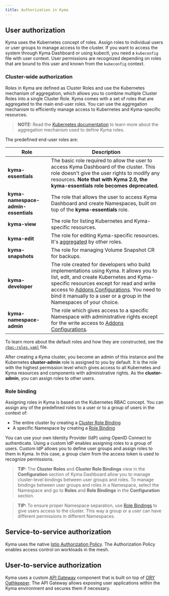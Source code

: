 ```yaml
---
title: Authorization in Kyma
---
```


## User authorization

Kyma uses the Kubernetes concept of roles. Assign roles to individual users or user groups to manage access to the cluster. If you want to access the system through Kyma Dashboard or using kubectl, you need a `kubeconfig` file with user context. User permissions are recognized depending on roles that are bound to this user and known from the `kubeconfig` context.

### Cluster-wide authorization

Roles in Kyma are defined as Cluster Roles and use the Kubernetes mechanism of aggregation, which allows you to combine multiple Cluster Roles into a single Cluster Role. Kyma comes with a set of roles that are aggregated to the main end-user roles. You can use the aggregation mechanism to efficiently manage access to Kubernetes and Kyma-specific resources.

>**NOTE:** Read the [Kubernetes documentation](https://kubernetes.io/docs/reference/access-authn-authz/rbac/#aggregated-clusterroles) to learn more about the aggregation mechanism used to define Kyma roles.

The predefined end-user roles are:

| Role | Description |
| --- | --- |
| **kyma-essentials** | The basic role required to allow the user to access Kyma Dashboard of the cluster. This role doesn't give the user rights to modify any resources. **Note that with Kyma 2.0, the kyma-essentials role becomes deprecated.** |
| **kyma-namespace-admin-essentials** | The role that allows the user to access Kyma Dashboard and create Namespaces, built on top of the **kyma-essentials** role. |
| **kyma-view** | The role for listing Kubernetes and Kyma-specific resources. |
| **kyma-edit** | The role for editing Kyma-specific resources. It's [aggregated](https://kubernetes.io/docs/reference/access-authn-authz/rbac/#aggregated-clusterroles) by other roles. |
| **kyma-snapshots** | The role for managing Volume Snapshot CR for backups. |
| **kyma-developer** | The role created for developers who build implementations using Kyma. It allows you to list, edit, and create Kubernetes and Kyma-specific resources except for read and write access to [Addons Configurations](https://kyma-project-old.netlify.app/docs/components/helm-broker#custom-resource-addons-configuration). You need to bind it manually to a user or a group in the Namespaces of your choice. |
| **kyma-namespace-admin** | The role which gives access to a specific Namespace with administrative rights except for the write access to [Addons Configurations](https://kyma-project-old.netlify.app/docs/components/helm-broker#custom-resource-addons-configuration). |

To learn more about the default roles and how they are constructed, see the [`rbac-roles.yaml`](https://github.com/kyma-project/kyma/blob/master/resources/cluster-users/templates/rbac-roles.yaml) file.

After creating a Kyma cluster, you become an admin of this instance and the Kubernetes **cluster-admin** role is assigned to you by default. It is the role with the highest permission level which gives access to all Kubernetes and Kyma resources and components with administrative rights. As the **cluster-admin**, you can assign roles to other users.

### Role binding

Assigning roles in Kyma is based on the Kubernetes RBAC concept. You can assign any of the predefined roles to a user or to a group of users in the context of:

- The entire cluster by creating a [Cluster Role Binding](https://kubernetes.io/docs/reference/access-authn-authz/rbac/#rolebinding-and-clusterrolebinding)
- A specific Namespace by creating a [Role Binding](https://kubernetes.io/docs/reference/access-authn-authz/rbac/#rolebinding-and-clusterrolebinding)

You can use your own Identity Provider (IdP) using OpenID Connect to authenticate. Using a custom IdP enables assigning roles to a group of users. Custom IdP allows you to define user groups and assign roles to them in Kyma. In this case, a group claim from the access token is used to recognize permissions.

>**TIP:** The **Cluster Roles** and **Cluster Role Bindings** view in the **Configuration** section of Kyma Dashboard allow you to manage cluster-level bindings between user groups and roles. To manage bindings between user groups and roles in a Namespace, select the Namespace and go to **Roles** and **Role Bindings** in the **Configuration** section.

>**TIP:** To ensure proper Namespace separation, use [Role Bindings](https://kubernetes.io/docs/reference/access-authn-authz/rbac/#rolebinding-and-clusterrolebinding) to give users access to the cluster. This way a group or a user can have different permissions in different Namespaces.

## Service-to-service authorization

Kyma uses the native [Istio Authorization Policy](https://istio.io/latest/docs/reference/config/security/authorization-policy/). The Authorization Policy enables access control on workloads in the mesh.

## User-to-service authorization

Kyma uses a custom [API Gateway](../../01-overview/main-areas/api-exposure/apix-01-api-gateway.md) component that is built on top of [ORY Oathkeeper](https://www.ory.sh/oathkeeper/docs/). The API Gateway allows exposing user applications within the Kyma environment and secures them if necessary.

